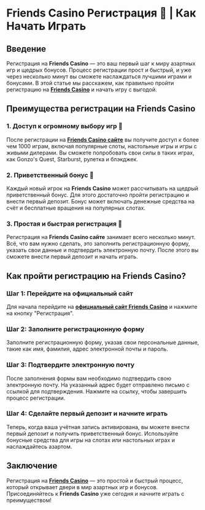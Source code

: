 # Friends Casino Регистрация 📝 | Как Начать Играть

## Введение

Регистрация на **Friends Casino** — это ваш первый шаг к миру азартных игр и щедрых бонусов. Процесс регистрации прост и быстрый, и уже через несколько минут вы сможете наслаждаться лучшими играми и бонусами. В этой статье мы расскажем, как правильно пройти регистрацию на **[Friends Casino](https://gofriends.run/linkb2)** и начать игру с выгодой.

## Преимущества регистрации на Friends Casino

### 1. Доступ к огромному выбору игр 🎰

После регистрации на **[Friends Casino сайте](https://gofriends.run/linkb2)** вы получите доступ к более чем 1000 играм, включая популярные слоты, настольные игры и игры с живыми дилерами. Вы сможете попробовать свои силы в таких играх, как Gonzo's Quest, Starburst, рулетка и блэкджек.

### 2. Приветственный бонус 🎁

Каждый новый игрок на **Friends Casino** может рассчитывать на щедрый приветственный бонус. Для этого достаточно пройти регистрацию и внести первый депозит. Бонус может включать денежные средства на счёт и бесплатные вращения на популярных слотах.

### 3. Простая и быстрая регистрация 📝

Регистрация на **Friends Casino сайте** занимает всего несколько минут. Всё, что вам нужно сделать, это заполнить регистрационную форму, указать свои данные и подтвердить электронную почту. После этого вы сможете внести первый депозит и начать играть.

## Как пройти регистрацию на Friends Casino?

### Шаг 1: Перейдите на официальный сайт

Для начала перейдите на **[официальный сайт Friends Casino](https://gofriends.run/linkb2)** и нажмите на кнопку "Регистрация".

### Шаг 2: Заполните регистрационную форму

Заполните регистрационную форму, указав свои персональные данные, такие как имя, фамилия, адрес электронной почты и пароль.

### Шаг 3: Подтвердите электронную почту

После заполнения формы вам необходимо подтвердить свою электронную почту. На указанный адрес будет отправлено письмо с ссылкой для подтверждения. Нажмите на ссылку, чтобы завершить процесс регистрации.

### Шаг 4: Сделайте первый депозит и начните играть

Теперь, когда ваша учётная запись активирована, вы можете внести первый депозит и получить приветственный бонус. Используйте бонусные средства для игры на слотах или настольных играх и наслаждайтесь азартом.

## Заключение

Регистрация на **[Friends Casino](https://gofriends.run/linkb2)** — это простой и быстрый процесс, который открывает двери в мир азартных игр и бонусов. Присоединяйтесь к **Friends Casino** уже сегодня и начните играть с преимуществом!
